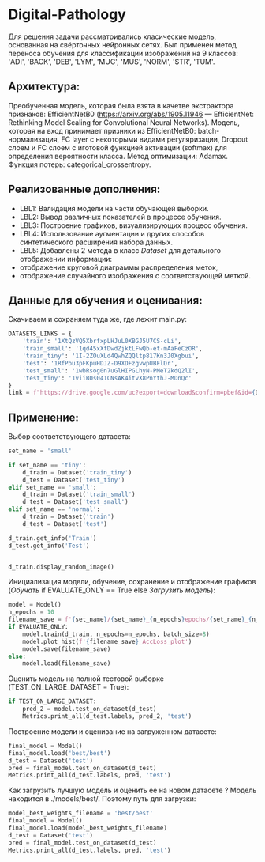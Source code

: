 # Digital-Pathology

Для решения задачи рассматривались класические модель, основанная на свёрточных нейронных сетях. Был применен метод переноса обучения для классификации изображений на 9 классов: 'ADI', 'BACK', 'DEB', 'LYM', 'MUC', 'MUS', 'NORM', 'STR', 'TUM'.
 
## Архитектура:
Преобученная модель, которая была взята в качетве экстрактора признаков: EfficientNetB0 (https://arxiv.org/abs/1905.11946 — EfficientNet: Rethinking Model Scaling for Convolutional Neural Networks).
Модель, которая на вход принимает призники из EfficientNetB0: batch-нормализация, FC layer с некоторыми видами регуляризации, Dropout слоем и FC слоем с иготовой функцией активации (softmax) для определения вероятности класса.
Метод оптимизации: Adamax.
Функция потерь: categorical_crossentropy.

## Реализованные дополнения:
  * LBL1: Валидация модели на части обучающей выборки.
  * LBL2: Вывод различных показателей в процессе обучения.
  * LBL3: Построение графиков, визуализирующих процесс обучения.
  * LBL4: Использование аугментации и других способов синтетического расширения набора данных.
  * LBL5: Добавлены 2 метода в класс _Dataset_ для детального отображении информации:
   * отображение круговой диаграммы распределения меток,
   * отображение случайного изображения с соответствующей меткой.

## Данные для обучения и оценивания:
Скачиваем и сохраняем туда же, где лежит main.py:
```python
DATASETS_LINKS = {
    'train': '1XtQzVQ5XbrfxpLHJuL0XBGJ5U7CS-cLi',
    'train_small': '1qd45xXfDwdZjktLFwQb-et-mAaFeCzOR',
    'train_tiny': '1I-2ZOuXLd4QwhZQQltp817Kn3J0Xgbui',
    'test': '1RfPou3pFKpuHDJZ-D9XDFzgvwpUBFlDr',
    'test_small': '1wbRsog0n7uGlHIPGLhyN-PMeT2kdQ2lI',
    'test_tiny': '1viiB0s041CNsAK4itvX8PnYthJ-MDnQc'
}
link = f"https://drive.google.com/uc?export=download&confirm=pbef&id={DATASETS_LINKS[name]}"
```


## Применение:

Выбор соответствующего датасета:
```python
set_name = 'small'

if set_name == 'tiny':
    d_train = Dataset('train_tiny')
    d_test = Dataset('test_tiny')
elif set_name == 'small':
    d_train = Dataset('train_small')
    d_test = Dataset('test_small')
elif set_name == 'normal':
    d_train = Dataset('train')
    d_test = Dataset('test')

d_train.get_info('Train')
d_test.get_info('Test')


d_train.display_random_image()
```

Инициализация модели, обучение, сохранение и отображение графиков (_Обучать_ if EVALUATE_ONLY == True else _Загрузить модель_):
```python
model = Model()
n_epochs = 10
filename_save = f'{set_name}/{set_name}_{n_epochs}epochs/{set_name}_{n_epochs}epochs'
if EVALUATE_ONLY:
    model.train(d_train, n_epochs=n_epochs, batch_size=8)
    model.plot_hist(f'{filename_save}_AccLoss_plot')
    model.save(filename_save)
else:
    model.load(filename_save)
```

Оценить модель на полной тестовой выборке (TEST_ON_LARGE_DATASET = True): 
```python
if TEST_ON_LARGE_DATASET:
    pred_2 = model.test_on_dataset(d_test)
    Metrics.print_all(d_test.labels, pred_2, 'test')
```

Построение модели и оценивание на загруженном датасете: 
```python
final_model = Model()
final_model.load('best/best')
d_test = Dataset('test')
pred = final_model.test_on_dataset(d_test)
Metrics.print_all(d_test.labels, pred, 'test')
```

Как загрузить лучшую модель и оценить ее на новом датасете ? Модель находится в ./models/best/. Поэтому путь для загрузки:
```python
model_best_weights_filename = 'best/best'
final_model = Model()
final_model.load(model_best_weights_filename)
d_test = Dataset('test')
pred = final_model.test_on_dataset(d_test)
Metrics.print_all(d_test.labels, pred, 'test')
```
